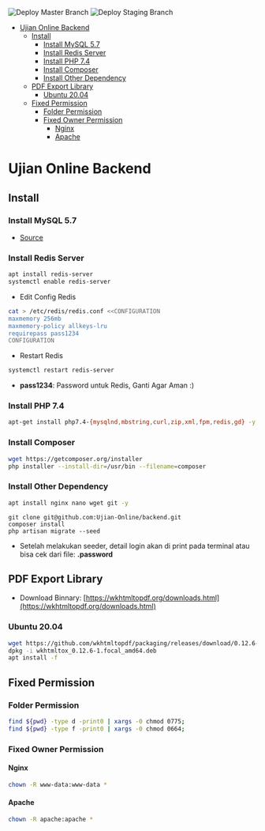 ![Deploy Master Branch](https://github.com/Ujian-Online/backend/workflows/Deploy%20Master%20Branch/badge.svg)
![Deploy Staging Branch](https://github.com/Ujian-Online/backend/workflows/Deploy%20Staging%20Branch/badge.svg)

- [Ujian Online Backend](#ujian-online-backend)
  - [Install](#install)
    - [Install MySQL 5.7](#install-mysql-57)
    - [Install Redis Server](#install-redis-server)
    - [Install PHP 7.4](#install-php-74)
    - [Install Composer](#install-composer)
    - [Install Other Dependency](#install-other-dependency)
  - [PDF Export Library](#pdf-export-library)
    - [Ubuntu 20.04](#ubuntu-2004)
  - [Fixed Permission](#fixed-permission)
    - [Folder Permission](#folder-permission)
    - [Fixed Owner Permission](#fixed-owner-permission)
      - [Nginx](#nginx)
      - [Apache](#apache)

# Ujian Online Backend

## Install

### Install MySQL 5.7

- [Source](https://www.fosstechnix.com/how-to-install-mysql-5-7-on-ubuntu-20-04-lts/)

### Install Redis Server

```bash
apt install redis-server
systemctl enable redis-server
```

- Edit Config Redis

```bash
cat > /etc/redis/redis.conf <<CONFIGURATION
maxmemory 256mb
maxmemory-policy allkeys-lru
requirepass pass1234
CONFIGURATION
```

- Restart Redis

```bash
systemctl restart redis-server
```

- **pass1234**: Password untuk Redis, Ganti Agar Aman :)

### Install PHP 7.4

```bash
apt-get install php7.4-{mysqlnd,mbstring,curl,zip,xml,fpm,redis,gd} -y
```

### Install Composer

```bash
wget https://getcomposer.org/installer
php installer --install-dir=/usr/bin --filename=composer
```

### Install Other Dependency

```bash
apt install nginx nano wget git -y
```

```
git clone git@github.com:Ujian-Online/backend.git
composer install
php artisan migrate --seed
```
- Setelah melakukan seeder, detail login akan di print pada terminal atau bisa cek dari file: **.password**

## PDF Export Library

- Download Binnary: [https://wkhtmltopdf.org/downloads.html](https://wkhtmltopdf.org/downloads.html)

### Ubuntu 20.04

```bash
wget https://github.com/wkhtmltopdf/packaging/releases/download/0.12.6-1/wkhtmltox_0.12.6-1.focal_amd64.deb
dpkg -i wkhtmltox_0.12.6-1.focal_amd64.deb
apt install -f
```

## Fixed Permission

### Folder Permission

```bash
find ${pwd} -type d -print0 | xargs -0 chmod 0775;
find ${pwd} -type f -print0 | xargs -0 chmod 0664;
```

### Fixed Owner Permission

#### Nginx

```bash
chown -R www-data:www-data *
```

#### Apache

```bash
chown -R apache:apache *
```
